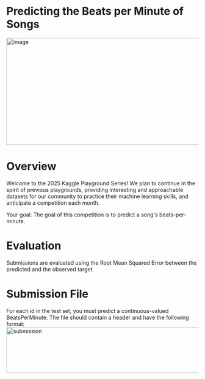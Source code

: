 # Predicting the Beats per Minute of Songs
<img width="560" height="280" alt="image" src="https://github.com/user-attachments/assets/4795e7e3-7d0d-476c-9827-5abec639f832" />

# Overview
Welcome to the 2025 Kaggle Playground Series! We plan to continue in the spirit of previous playgrounds, providing interesting and approachable datasets for our community to practice their machine learning skills, and anticipate a competition each month.

Your goal: The goal of this competition is to predict a song's beats-per-minute.

# Evaluation
Submissions are evaluated using the Root Mean Squared Error between the predicted and the observed target.

# Submission File
For each id in the test set, you must predict a continuous-valued BeatsPerMinute. The file should contain a header and have the following format:
<img width="602" height="120" alt="submission" src="https://github.com/user-attachments/assets/ac850073-04c6-42df-a464-6be63162efdd" />
